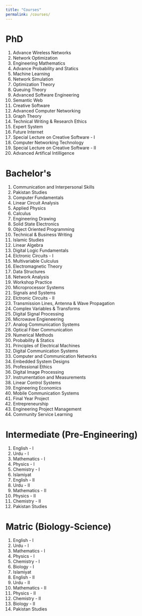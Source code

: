 ```yaml
---
title: "Courses"
permalink: /courses/
---
```



PhD
===========
1. Advance Wireless Networks
2. Network Optimization
3. Engineering Mathematics
4. Advance Probability and Statics
5. Machine Learning
6. Network Simulation
7. Optimization Theory
8. Queuing Theory
9. Advanced Software Engineering
10. Semantic Web
11. Creative Software
12. Advanced Computer Networking
13. Graph Theory
14. Technical Writing & Research Ethics
15. Expert System
16. Future Internet
17. Special Lecture on Creative Software - I
18. Computer Networking Technology
19. Special Lecture on Creative Software - II
20. Advanced Artifical Intilligence


Bachelor's
===========
1. Communication and Interpersonal Skills
2. Pakistan Studies
3. Computer Fundamentals
4. Linear Circuit Analysis
5. Applied Physics
6. Calculus
7. Engineering Drawing
8. Solid State Electronics
9. Object Oriented Programming
10. Technical & Business Writing
11. Islamic Studies
12. Linear Algebra
13. Digital Logic Fundamentals
14. Elctronic Circuits - I
15. Multivariable Culculus
16. Electromagnetic Theory
17. Data Structures
18. Network Analysis
19. Workshop Practice
20. Microprocessor Systems
21. Signals and Systems
22. Elctronic Circuits - II
23. Transmission Lines, Antenna & Wave Propagation
24. Complex Variables & Transforms
25. Digital Signal Processing
26. Microwave Engieneering
27. Analog Communication Systems
28. Optical Fiber Communication
29. Numerical Methods
30. Probability & Statics
31. Principles of Electrical Machines
32. Digital Communication Systems
33. Computer and Communication Networks
34. Embedded System Designs
35. Professional Ethics
36. Digital Image Processing
37. Instrumentation and Measurements
38. Linear Control Systems
39. Engineering Economics
40. Mobile Communication Systems
41. Final Year Project
42. Entrepreneurship
43. Engineering Project Management
44. Community Service Learning


Intermediate (Pre-Engineering)
===========
1. English - I
2. Urdu - I
3. Mathematics - I
4. Physics - I
5. Chemistry - I
6. Islamiyat
1. English - II
2. Urdu - II
3. Mathematics - II
4. Physics - II
5. Chemistry - II
6. Pakistan Studies

Matric (Biology-Science)
===========
1. English - I
2. Urdu - I
3. Mathematics - I
4. Physics - I
5. Chemistry - I
6. Biology - I
6. Islamiyat
1. English - II
2. Urdu - II
3. Mathematics - II
4. Physics - II
5. Chemistry - II
6. Biology - II
6. Pakistan Studies